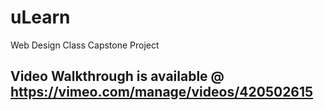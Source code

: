 # uLearn
Web Design Class Capstone Project
## Video Walkthrough is available @ https://vimeo.com/manage/videos/420502615
